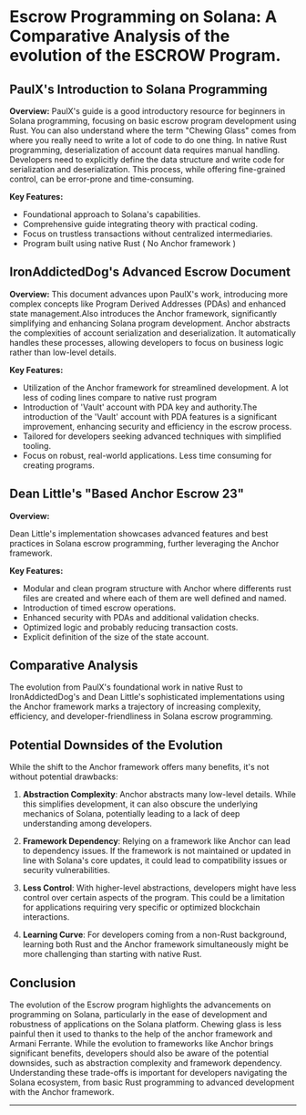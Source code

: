 # Escrow Programming on Solana: A Comparative Analysis of the evolution of the ESCROW Program.


## PaulX's Introduction to Solana Programming
**Overview:** 
PaulX's guide is a good introductory resource for beginners in Solana programming, focusing on basic escrow program development using Rust.
You can also understand where the term "Chewing Glass"  comes from where you really need to write a lot of code to do one thing.
In native Rust programming, deserialization of account data requires manual handling. Developers need to explicitly define the data structure and write code for serialization and deserialization. This process, while offering fine-grained control, can be error-prone and time-consuming.

**Key Features:**
- Foundational approach to Solana's capabilities.
- Comprehensive guide integrating theory with practical coding.
- Focus on trustless transactions without centralized intermediaries.
- Program built using native Rust ( No Anchor framework )



## IronAddictedDog's Advanced Escrow Document
**Overview:** This document advances upon PaulX's work, introducing more complex concepts like Program Derived Addresses (PDAs) and enhanced state management.Also introduces the Anchor framework, significantly simplifying and enhancing Solana program development.
Anchor abstracts the complexities of account serialization and deserialization. It automatically handles these processes, allowing developers to focus on business logic rather than low-level details. 

**Key Features:**
- Utilization of the Anchor framework for streamlined development. A lot less of coding lines compare to native rust program
- Introduction of 'Vault' account with PDA key and authority.The introduction of the 'Vault' account with PDA features is a significant improvement, enhancing security and efficiency in the escrow process.
- Tailored for developers seeking advanced techniques with simplified tooling.
- Focus on robust, real-world applications. Less time consuming for creating programs.

## Dean Little's "Based Anchor Escrow 23"
**Overview:** 

Dean Little's implementation showcases advanced features and best practices in Solana escrow programming, further leveraging the Anchor framework.

**Key Features:**
- Modular and clean program structure with Anchor where differents rust files are created and where each of them are well defined and named.
- Introduction of timed escrow operations.
- Enhanced security with PDAs and additional validation checks.
- Optimized logic and probably reducing transaction costs.
- Explicit definition of the size of the state account.

## Comparative Analysis
The evolution from PaulX's foundational work in native Rust to IronAddictedDog's and Dean Little's sophisticated implementations 
using the Anchor framework marks a trajectory of increasing complexity, efficiency, and developer-friendliness in Solana escrow programming.

## Potential Downsides of the Evolution
While the shift to the Anchor framework offers many benefits, it's not without potential drawbacks:

1. **Abstraction Complexity**: Anchor abstracts many low-level details. While this simplifies development, it can also obscure the underlying mechanics of Solana, potentially leading to a lack of deep understanding among developers.
   
2. **Framework Dependency**: Relying on a framework like Anchor can lead to dependency issues. If the framework is not maintained or updated in line with Solana's core updates, it could lead to compatibility issues or security vulnerabilities.

3. **Less Control**: With higher-level abstractions, developers might have less control over certain aspects of the program. This could be a limitation for applications requiring very specific or optimized blockchain interactions.

4. **Learning Curve**: For developers coming from a non-Rust background, learning both Rust and the Anchor framework simultaneously might be more challenging than starting with native Rust.

## Conclusion
The evolution of the Escrow program highlights the  advancements on programming on Solana, particularly in the ease of development and robustness of applications on the Solana platform. Chewing glass is less painful then it used to thanks to the help of the anchor framework and Armani Ferrante. While the evolution to frameworks like Anchor brings significant benefits, developers should also be aware of the potential downsides, such as abstraction complexity and framework dependency. Understanding these trade-offs is important for developers navigating the Solana ecosystem, from basic Rust programming to advanced development with the Anchor framework.



---

